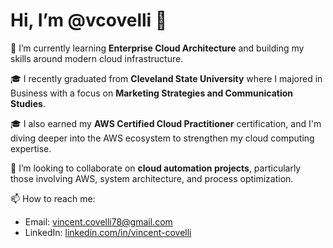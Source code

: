 # Hi, I’m @vcovelli 👋

🌱 I’m currently learning **Enterprise Cloud Architecture** and building my skills around modern cloud infrastructure.

🎓 I recently graduated from **Cleveland State University** where I majored in Business with a focus on **Marketing Strategies and Communication Studies**.

🎓 I also earned my **AWS Certified Cloud Practitioner** certification, and I'm diving deeper into the AWS ecosystem to strengthen my cloud computing expertise.

🤝 I’m looking to collaborate on **cloud automation projects**, particularly those involving AWS, system architecture, and process optimization.

📫 How to reach me:  
- Email: [vincent.covelli78@gmail.com](mailto:vincent.covelli78@gmail.com)
- LinkedIn: [linkedin.com/in/vincent-covelli](https://www.linkedin.com/in/vincent-covelli)

